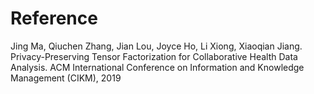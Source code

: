 # Reference

Jing Ma, Qiuchen Zhang, Jian Lou, Joyce Ho, Li Xiong, Xiaoqian Jiang. Privacy-Preserving Tensor Factorization for Collaborative Health Data Analysis. ACM International Conference on Information and Knowledge Management (CIKM), 2019
